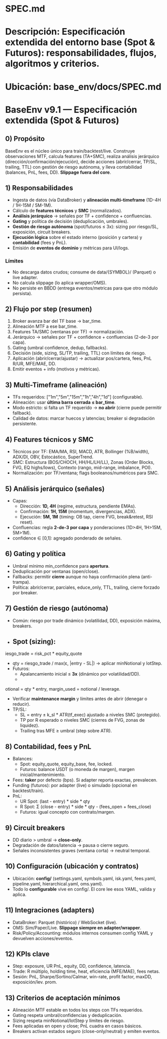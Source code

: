﻿# SPEC.md
# Descripción: Especificación extendida del entorno base (Spot & Futuros): responsabilidades, flujos, algoritmos y criterios.
# Ubicación: base_env/docs/SPEC.md

# BaseEnv v9.1 — Especificación extendida (Spot & Futuros)

## 0) Propósito
BaseEnv es el núcleo único para train/backtest/live. Construye observaciones MTF, calcula features (TA+SMC), realiza análisis jerárquico (dirección/confirmación/ejecución), decide acciones (abrir/cerrar, TP/SL, trailing, TTL) con gestión de riesgo autónoma, y lleva contabilidad (balances, PnL, fees, DD). **Slippage fuera del core**.

## 1) Responsabilidades
- Ingesta de datos (vía DataBroker) y **alineación multi-timeframe** (1D-4H / 1H-15M / 5M-1M).
- Cálculo de **features técnicos** y **SMC** (normalizados).
- **Análisis jerárquico** → señales por TF + confidence + confluencias.
- **Gating** y política de decisión (deduplicación, umbrales).
- **Gestión de riesgo autónoma** (spot/futuros ≤ 3x): sizing por riesgo/SL, exposición, circuit breakers.
- **Ejecución lógica** sobre el estado interno (posición y cartera) y **contabilidad** (fees y PnL).
- Emisión de **eventos de dominio** y métricas para UI/logs.

### Límites
- No descarga datos crudos; consume de data/{SYMBOL}/ (Parquet) o live adapter.
- No calcula slippage (lo aplica wrapper/OMS).
- No persiste en BBDD (entrega eventos/metricas para que otro módulo persista).

## 2) Flujo por step (resumen)
1. Broker avanza bar del TF base → bar_time.
2. Alineación MTF a ese bar_time.
3. Features TA/SMC (ventanas por TF) → normalización.
4. Jerárquico → señales por TF + confidence + confluencias (2-de-3 por capa).
5. Gating (umbral confidence, dedup, fallbacks).
6. Decisión (side, sizing, SL/TP, trailing, TTL) con límites de riesgo.
7. Aplicación (abrir/cerrar/ajustar) → actualizar pos/cartera, fees, PnL R/UR, MFE/MAE, DD.
8. Emitir eventos + info (motivos y métricas).

## 3) Multi-Timeframe (alineación)
- TFs requeridos: ["1m","5m","15m","1h","4h","1d"] (configurable).
- Alineación: usar **última barra cerrada ≤ bar_time**.
- Modo estricto: si falta un TF requerido → **no abrir** (cierre puede permitir fallback).
- Calidad de datos: marcar huecos y latencias; breaker si degradación persistente.

## 4) Features técnicos y SMC
- Técnicos por TF: EMA/MA, RSI, MACD, ATR, Bollinger (%B/width), ADX/DI, OBV, Estocástico, SuperTrend.
- SMC: Estructura (BOS/CHOCH, HH/HL/LH/LL), Zonas (Order Blocks, FVG, EQ highs/lows), Contexto (rango, mid-range, imbalance, POI).
- Normalización: por TF/ventana; flags booleanos/numéricos para SMC.

## 5) Análisis jerárquico (señales)
- Capas:
  - Dirección: **1D, 4H** (regime, estructura, pendiente EMAs).
  - Confirmación: **1H, 15M** (momentum, divergencias, ADX).
  - Ejecución: **5M, 1M** (timing: OB tap, cierre FVG, break&retest, RSI reset).
- Confluencias: regla **2-de-3 por capa** y ponderaciones (1D>4H, 1H>15M, 5M>1M).
- confidence ∈ [0,1]: agregado ponderado de señales.

## 6) Gating y política
- Umbral mínimo min_confidence para **apertura**.
- Deduplicación por ventanas (open/close).
- Fallbacks: permitir **cierre** aunque no haya confirmación plena (anti-trampa).
- Política: abrir/cerrar, parciales, 
educe_only, TTL, trailing, cierre forzado por breaker.

## 7) Gestión de riesgo (autónoma)
- Común: riesgo por trade dinámico (volatilidad, DD), exposición máxima, breakers.
- Spot (sizing):
  - 
iesgo_trade = risk_pct * equity_quote
  - qty = riesgo_trade / max(ε, |entry - SL|) → aplicar minNotional y lotStep.
- Futuros:
  - Apalancamiento inicial ≤ **3x** (dinámico por volatilidad/DD).
  - 
otional = qty * entry, margin_used = notional / leverage.
  - Verificar **maintenance margin** y límites antes de abrir (denegar o reducir).
- TP/SL:
  - SL = entry ± k_sl * ATR(tf_exec) ajustado a niveles SMC (protegido).
  - TP por R esperado o niveles SMC (cierres de FVG, zonas de liquidez).
  - Trailing tras MFE ≥ umbral (step sobre ATR).

## 8) Contabilidad, fees y PnL
- Balances:
  - Spot: equity_quote, equity_base, fee, locked.
  - Futuros: balance USDT (o moneda de margen), margen inicial/mantenimiento.
- Fees: **taker** por defecto (bps). Si adapter reporta exactas, prevalecen.
- Funding (futuros): por adapter (live) o simulado (opcional en backtest/train).
- PnL:
  - UR Spot: (last - entry) * side * qty
  - R Spot: Σ (close - entry) * side * qty - (fees_open + fees_close)
  - Futuros: igual concepto con contrato/margen.

## 9) Circuit breakers
- DD diario > umbral → **close-only**.
- Degradación de datos/latencia → pausa o cierre seguro.
- Señales inconsistentes graves (ventana corta) → neutral temporal.

## 10) Configuración (ubicación y contratos)
- Ubicación: **config/** (settings.yaml, symbols.yaml, 
isk.yaml, fees.yaml, pipeline.yaml, hierarchical.yaml, oms.yaml).
- Todo lo **configurable** vive en config/. El core lee esos YAML, valida y aplica.

## 11) Integraciones (adapters)
- DataBroker: Parquet (histórico) / WebSocket (live).
- OMS: Sim/Paper/Live. **Slippage siempre en adapter/wrapper**.
- Risk/Policy/Accounting: módulos internos consumen config YAML y devuelven acciones/eventos.

## 12) KPIs clave
- Step: exposure, UR PnL, equity, DD, confidence, latencia.
- Trade: R múltiplo, holding time, heat, eficiencia (MFE/MAE), fees netas.
- Sesión: PnL, Sharpe/Sortino/Calmar, win-rate, profit factor, maxDD, exposición/lev. prom.

## 13) Criterios de aceptación mínimos
- Alineación MTF estable en todos los steps con TFs requeridos.
- Gating respeta umbral/confidencias y deduplicación.
- Sizing respeta minNotional/lotStep y límites de riesgo.
- Fees aplicadas en open y close; PnL cuadra en casos básicos.
- Breakers activan estados seguro (close-only/neutral) y emiten eventos.

